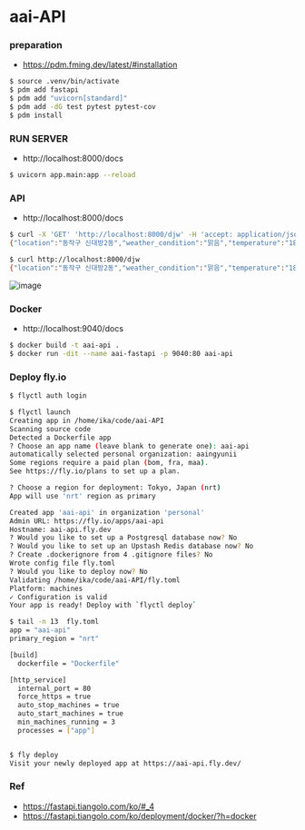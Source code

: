 # aai-API

### preparation
- https://pdm.fming.dev/latest/#installation

```bash
$ source .venv/bin/activate
$ pdm add fastapi
$ pdm add "uvicorn[standard]"
$ pdm add -dG test pytest pytest-cov
$ pdm install
```

### RUN SERVER
- http://localhost:8000/docs
```bash
$ uvicorn app.main:app --reload
```

### API
- http://localhost:8000/docs

```bash
$ curl -X 'GET' 'http://localhost:8000/djw' -H 'accept: application/json'
{"location":"동작구 신대방2동","weather_condition":"맑음","temperature":"18.4"}

$ curl http://localhost:8000/djw
{"location":"동작구 신대방2동","weather_condition":"맑음","temperature":"18.4"}
```

![image](https://github.com/aaingyunii/aai-API/assets/31847834/69a54a31-cd05-4ed7-9277-5e44d0f4c411)

### Docker
- http://localhost:9040/docs

```bash
$ docker build -t aai-api .
$ docker run -dit --name aai-fastapi -p 9040:80 aai-api
```

### Deploy fly.io

```bash
$ flyctl auth login

$ flyctl launch
Creating app in /home/ika/code/aai-API
Scanning source code
Detected a Dockerfile app
? Choose an app name (leave blank to generate one): aai-api
automatically selected personal organization: aaingyunii
Some regions require a paid plan (bom, fra, maa).
See https://fly.io/plans to set up a plan.

? Choose a region for deployment: Tokyo, Japan (nrt)
App will use 'nrt' region as primary

Created app 'aai-api' in organization 'personal'
Admin URL: https://fly.io/apps/aai-api
Hostname: aai-api.fly.dev
? Would you like to set up a Postgresql database now? No
? Would you like to set up an Upstash Redis database now? No
? Create .dockerignore from 4 .gitignore files? No
Wrote config file fly.toml
? Would you like to deploy now? No
Validating /home/ika/code/aai-API/fly.toml
Platform: machines
✓ Configuration is valid
Your app is ready! Deploy with `flyctl deploy`

$ tail -n 13  fly.toml
app = "aai-api"
primary_region = "nrt"

[build]
  dockerfile = "Dockerfile"

[http_service]
  internal_port = 80
  force_https = true
  auto_stop_machines = true
  auto_start_machines = true
  min_machines_running = 3
  processes = ["app"]


$ fly deploy
Visit your newly deployed app at https://aai-api.fly.dev/

```
### Ref
- https://fastapi.tiangolo.com/ko/#_4
- https://fastapi.tiangolo.com/ko/deployment/docker/?h=docker

